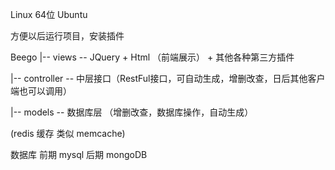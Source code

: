 Linux 64位 Ubuntu

方便以后运行项目，安装插件

Beego
|-- views -- JQuery + Html （前端展示） + 其他各种第三方插件

|-- controller -- 中层接口（RestFul接口，可自动生成，增删改查，日后其他客户端也可以调用）

|-- models -- 数据库层 （增删改查，数据库操作，自动生成）

(redis 缓存 类似 memcache)

数据库 前期 mysql 后期 mongoDB


